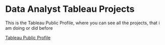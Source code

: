 # Data Analyst Tableau Projects

This is the Tableau Public Profile, where you can see all the projects, that i am doing or did before

[Tableau Public Profile](https://public.tableau.com/app/profile/adam.horvath6040/vizzes)

